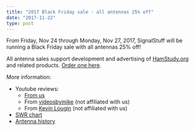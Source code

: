 ```yaml
---
title: "2017 Black Friday sale - all antennas 25% off"
date: "2017-11-22"
type: post
---
```


From Friday, Nov 24 through Monday, Nov 27, 2017, SignalStuff will be running a Black Friday sale with all antennas 25% off!

All antenna sales support development and advertising of [HamStudy.org](https://signalstuff.com/wp-content/uploads/2017/11/hamstudy.org) and related products. [Order one here](https://signalstuff.com/antennas).

More information:

- Youtube reviews:
    - [From us](https://www.youtube.com/watch?v=sBmYdSXXyag)
    - From [videosbymike](https://www.youtube.com/watch?v=dzoEf8XE3iY) (not affiliated with us)
    - From [Kevin Lougin](https://www.youtube.com/watch?v=m78P7ybf1ds) (not affiliated with us)
- [SWR chart](/assets/img/ss-swr-chart-1.png)
- [Antenna history](https://signalstuff.com/antennas/signal-sticks-history/)
